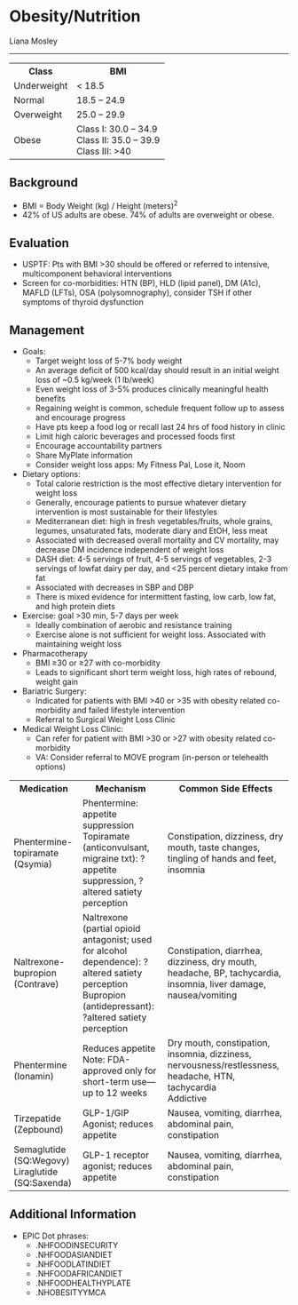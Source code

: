 # Obesity/Nutrition 

Liana Mosley

---

<table>
  <tr>
    <th>Class</th>
    <th>BMI</th>
  </tr>
  <tr>
    <td>Underweight</td>
    <td>&lt; 18.5</td>
  </tr>
  <tr>
    <td>Normal</td>
    <td>18.5 – 24.9</td>
  </tr>
  <tr>
    <td>Overweight</td>
    <td>25.0 – 29.9</td>
  </tr>
  <tr>
    <td>Obese</td>
    <td>Class I: 30.0 – 34.9<br>
    Class II: 35.0 – 39.9<br>
    Class III: &gt;40</td>
  </tr>
</table>

## Background
-	BMI = Body Weight (kg) / Height (meters)<sup>2</sup>
-	42% of US adults are obese. 74% of adults are overweight or obese.

## Evaluation
-	USPTF: Pts with BMI >30 should be offered or referred to intensive, multicomponent behavioral interventions
-	Screen for co-morbidities: HTN (BP), HLD (lipid panel), DM (A1c), MAFLD (LFTs), OSA (polysomnography), consider TSH if other symptoms of thyroid dysfunction

## Management
-	Goals:
    -	Target weight loss of 5-7% body weight
    -	An average deficit of 500 kcal/day should result in an initial weight loss of ~0.5 kg/week (1 lb/week)
    -	Even weight loss of 3-5% produces clinically meaningful health benefits
    -	Regaining weight is common, schedule frequent follow up to assess and encourage progress
    -	Have pts keep a food log or recall last 24 hrs of food history in clinic
    -	Limit high caloric beverages and processed foods first
    -	Encourage accountability partners
    -	Share MyPlate information
    -	Consider weight loss apps: My Fitness Pal, Lose it, Noom
-	Dietary options:
    -	Total calorie restriction is the most effective dietary intervention for weight loss
    -	Generally, encourage patients to pursue whatever dietary intervention is most sustainable for their lifestyles
    -	Mediterranean diet: high in fresh vegetables/fruits, whole grains, legumes, unsaturated fats, moderate diary and EtOH, less meat
    -	Associated with decreased overall mortality and CV mortality, may decrease DM incidence independent of weight loss
    -	DASH diet: 4-5 servings of fruit, 4-5 servings of vegetables, 2-3 servings of lowfat dairy per day, and <25 percent dietary intake from fat
    -	Associated with decreases in SBP and DBP
    -	There is mixed evidence for intermittent fasting, low carb, low fat, and high protein diets
-	Exercise: goal >30 min, 5-7 days per week
    -	Ideally combination of aerobic and resistance training
    -	Exercise alone is not sufficient for weight loss. Associated with maintaining weight loss
-	Pharmacotherapy
    -	BMI ≥30 or ≥27 with co-morbidity
    -	Leads to significant short term weight loss, high rates of rebound, weight gain
-	Bariatric Surgery:  
    -	Indicated for patients with BMI >40 or >35 with obesity related co-morbidity and failed lifestyle intervention
    -	Referral to Surgical Weight Loss Clinic 
-	Medical Weight Loss Clinic:
    -	Can refer for patient with BMI >30 or >27 with obesity related co-morbidity
    -	VA: Consider referral to MOVE program (in-person or telehealth options) 

<table>
  <tr>
    <th>Medication</th>
    <th>Mechanism</th>
    <th>Common Side Effects</th>
  </tr>
  <tr>
    <td>Phentermine-topiramate (Qsymia)</td>
    <td>Phentermine: appetite suppression <br>Topiramate (anticonvulsant, migraine txt): ?appetite suppression, ?altered satiety perception</td>
    <td>Constipation, dizziness, dry mouth, taste changes, tingling of hands and feet, insomnia</td>
  </tr>
  <tr>
    <td>Naltrexone-bupropion (Contrave)</td>
    <td>Naltrexone (partial opioid antagonist; used for alcohol dependence): ?altered satiety perception <br>Bupropion (antidepressant): ?altered satiety perception</td>
    <td>Constipation, diarrhea, dizziness, dry mouth, headache, BP, tachycardia, insomnia, liver damage, nausea/vomiting</td>
  </tr>
  <tr>
    <td>Phentermine (Ionamin)</td>
    <td>Reduces appetite <br>Note: FDA-approved only for short-term use—up to 12 weeks</td>
    <td>Dry mouth, constipation, insomnia, dizziness, nervousness/restlessness, headache, HTN, tachycardia <br>Addictive</td>
  </tr>
  <tr>
    <td>Tirzepatide (Zepbound)</td>
    <td>GLP-1/GIP Agonist; reduces appetite</td>
    <td>Nausea, vomiting, diarrhea, abdominal pain, constipation</td>
  </tr>
  <tr>
    <td>Semaglutide (SQ:Wegovy) <br>Liraglutide (SQ:Saxenda)</td>
    <td>GLP-1 receptor agonist; reduces appetite</td>
    <td>Nausea, vomiting, diarrhea, abdominal pain, constipation</td>
  </tr>
</table>

## Additional Information
-	EPIC Dot phrases:
    -	.NHFOODINSECURITY
    -	.NHFOODASIANDIET
    -	.NHFOODLATINDIET
    -	.NHFOODAFRICANDIET
    -	.NHFOODHEALTHYPLATE
    -	.NHOBESITYYMCA 
